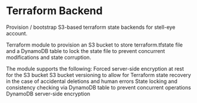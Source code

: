 # Terraform Backend
Provision / bootstrap S3-based terraform state backends for stell-eye account.

Terraform module to provision an S3 bucket to store terraform.tfstate file and a DynamoDB table to lock the state file to prevent concurrent modifications and state corruption.

The module supports the following:
    Forced server-side encryption at rest for the S3 bucket
    S3 bucket versioning to allow for Terraform state recovery in the case of accidental deletions and human errors
    State locking and consistency checking via DynamoDB table to prevent concurrent operations
    DynamoDB server-side encryption